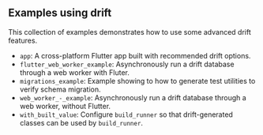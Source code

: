 ## Examples using drift

This collection of examples demonstrates how to use some advanced drift features.

- `app`: A cross-platform Flutter app built with recommended drift options.
- `flutter_web_worker_example`: Asynchronously run a drift database through a web worker with Fluter.
- `migrations_example`: Example showing to how to generate test utilities to verify schema migration.
- `web_worker_-_example`: Asynchronously run a drift database through a web worker, without Flutter.
- `with_built_value`: Configure `build_runner` so that drift-generated classes can be used by `build_runner`.
